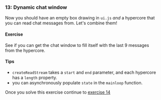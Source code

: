 ### 13: Dynamic chat window

Now you should have an empty box drawing in `ui.js` *and* a hypercore that you can read chat messages from. Let's combine them!

#### Exercise

See if you can get the chat window to fill itself with the last 9 messages from the hypercore.

#### Tips

- `createReadStream` takes a `start` and `end` parameter, and each hypercore has a `length` property.
- you can asynchronously populate `state` in the `mainloop` function.

Once you solve this exercise continue to [exercise 14](14.html)
